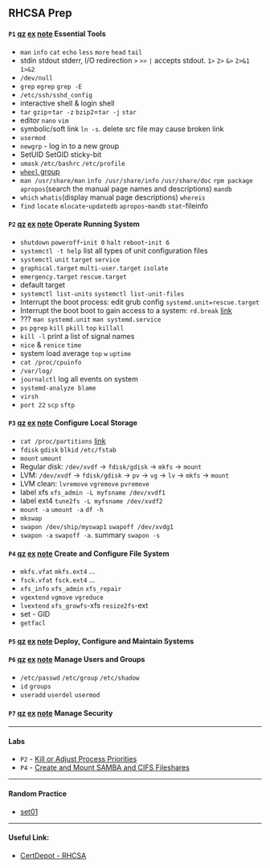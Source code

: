 ## RHCSA Prep

#### `P1` [qz](qz/p01.md) [ex](ex/p01.txt) [note](note/p01.md) Essential Tools
* `man` `info` `cat` `echo` `less` `more` `head` `tail`
* stdin stdout stderr, I/O redirection `>` `>>` `|` accepts stdout. `1>` `2>` `&>` `2>&1` `1>&2`
* `/dev/null`
* `grep` `egrep` `grep -E`
* `/etc/ssh/sshd_config`
* interactive shell & login shell
* `tar` `gzip`=`tar -z` `bzip2`=`tar -j` `star`
* editor `nano` `vim`
* symbolic/soft link `ln -s`. delete src file may cause broken link
* `usermod`
* `newgrp` - log in to a new group
* SetUID SetGID sticky-bit
* `umask` `/etc/bashrc` `/etc/profile`
* [`wheel` group](https://en.wikipedia.org/wiki/Wheel_(Unix_term))
* `man /usr/share/man` `info /usr/share/info` `/usr/share/doc` `rpm package` `apropos`(search the manual page names and descriptions) `mandb`
* `which` `whatis`(display manual page descriptions) `whereis`
* `find` `locate` `mlocate`-`updatedb` `apropos`-`mandb` `stat`-fileinfo
#### `P2` [qz](qz/p02.md) [ex](ex/p02.txt) [note](note/p02.md) Operate Running System
* `shutdown` `poweroff`-`init 0` `halt` `reboot`-`init 6`
* `systemctl -t help` list all types of unit configuration files
* `systemctl` `unit` `target` `service`
* `graphical.target` `multi-user.target` `isolate`
* `emergency.target` `rescue.target` 
* default target
* `systemctl list-units` `systemctl list-unit-files`
* Interrupt the boot process: edit grub config `systemd.unit=rescue.target`
* Interrupt the boot boot to gain access to a system: `rd.break` [link](https://www.certdepot.net/rhel7-interrupt-boot-gain-access-system/)
* ??? `man systemd.unit` `man systemd.service`
* `ps` `pgrep` `kill` `pkill` `top` `killall`
* `kill -l` print a list of signal names
* `nice` & `renice` `time`
* system load average `top` `w` `uptime`
* `cat /proc/cpuinfo`
* `/var/log/`
* `journalctl` log all events on system
* `systemd-analyze blame`
* `virsh`
* `port 22` `scp` `sftp`
#### `P3` [qz](qz/p03.md) [ex](ex/p03.txt) [note](note/p03.md) Configure Local Storage
* `cat /proc/partitions` [link](https://unix.stackexchange.com/questions/52215/determine-the-size-of-a-block-device)
* `fdisk` `gdisk` `blkid` `/etc/fstab`
* `mount` `umount`
* Regular disk: `/dev/xvdf` -> `fdisk/gdisk` -> `mkfs` -> `mount`
* LVM: `/dev/xvdf` -> `fdisk/gdisk` -> `pv` -> `vg` -> `lv` -> `mkfs` -> `mount`
* LVM clean: `lvremove` `vgremove` `pvremove`
* label xfs `xfs_admin -L myfsname /dev/xvdf1`
* label ext4 `tune2fs -L myfsname /dev/xvdf2`
* `mount -a` `umount -a` `df -h`
* `mkswap`
* `swapon /dev/ship/myswap1` `swapoff /dev/xvdg1`
* `swapon -a` `swapoff -a`. summary `swapon -s`
#### `P4` [qz](qz/p04.md) [ex](ex/p04.txt) [note](note/p04.md) Create and Configure File System
* `mkfs.vfat` `mkfs.ext4` ...
* `fsck.vfat` `fsck.ext4` ...
* `xfs_info` `xfs_admin` `xfs_repair`
* `vgextend` `vgmove` `vgreduce`
* `lvextend` `xfs_growfs`-xfs `resize2fs`-ext
* set - GID
* `getfacl`
#### `P5` [qz](qz/p05.md) [ex](ex/p05.txt) [note](note/p05.md) Deploy, Configure and Maintain Systems
#### `P6` [qz](qz/p06.md) [ex](ex/p06.txt) [note](note/p06.md) Manage Users and Groups
* `/etc/passwd` `/etc/group` `/etc/shadow`
* `id` `groups`
* `useradd` `userdel` `usermod`
#### `P7` [qz](qz/p07.md) [ex](ex/p07.txt) [note](note/p07.md) Manage Security

---

#### Labs
* `P2` - [Kill or Adjust Process Priorities](lab/kill-adjust-process-priorities.pdf)
* `P4` - [Create and Mount SAMBA and CIFS Fileshares](lab/deploy-samba-server-rhcsa.pdf)

---

#### Random Practice

* [set01](s01.md)

---

#### Useful Link:

* [CertDepot - RHCSA](https://www.certdepot.net/rhel7/)